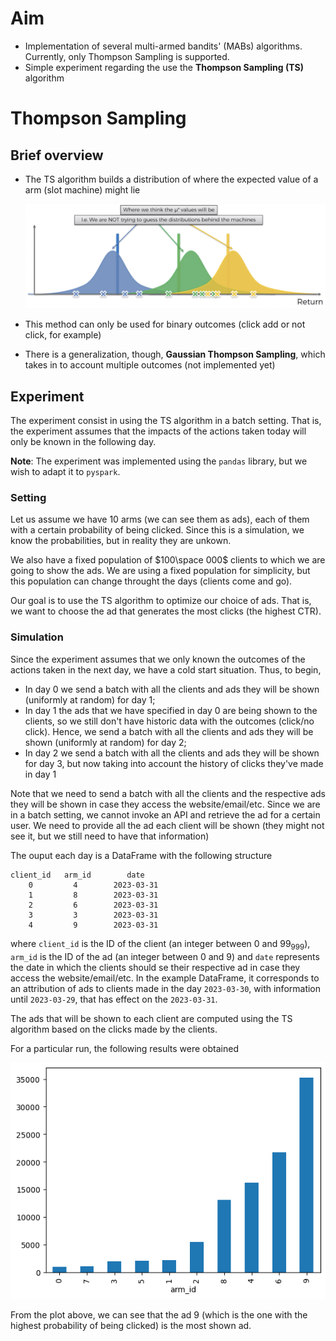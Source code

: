 # Aim

- Implementation of several multi-armed bandits' (MABs) algorithms. Currently, only Thompson Sampling is supported.
- Simple experiment regarding the use the **Thompson Sampling (TS)** algorithm

# Thompson Sampling
## Brief overview

- The TS algorithm builds a distribution of where the expected value of a arm (slot machine) might lie
    
    ![Thompson Sampling](./images/ts.png)
    
- This method can only be used for binary outcomes (click add or not click, for example)
- There is a generalization, though, **Gaussian Thompson Sampling**, which takes in to account multiple outcomes (not implemented yet)

## Experiment

The experiment consist in using the TS algorithm in a batch setting. That is, the experiment assumes that the impacts of the actions taken today will only be known in the following day.

**Note**: The experiment was implemented using the `pandas` library, but we wish to adapt it to `pyspark`.

### Setting

Let us assume we have $10$ arms (we can see them as ads), each of them with a certain probability of being clicked. Since this is a simulation, we know the probabilities, but in reality they are unkown.

We also have a fixed population of $100\space 000$ clients to which we are going to show the ads. We are using a fixed population for simplicity, but this population can change throught the days (clients come and go).

Our goal is to use the TS algorithm to optimize our choice of ads. That is, we want to choose the ad that generates the most clicks (the highest CTR).

### Simulation

Since the experiment assumes that we only known the outcomes of the actions taken in the next day, we have a cold start situation. Thus, to begin,

- In day $0$ we send a batch with all the clients and ads they will be shown (uniformly at random) for day $1$;
- In day $1$ the ads that we have specified in day $0$ are being shown to the clients, so we still don't have historic data with the outcomes (click/no click). Hence, we send a batch with all the clients and ads they will be shown (uniformly at random) for day $2$;
- In day $2$ we send a batch with all the clients and ads they will be shown for day $3$, but now taking into account the history of clicks they've made in day $1$

Note that we need to send a batch with all the clients and the respective ads they will be shown in case they access the website/email/etc. Since we are in a batch setting, we cannot invoke an API and retrieve the ad for a certain user. We need to provide all the ad each client will be shown (they might not see it, but we still need to have that information)

The ouput each day is a DataFrame with the following structure

```
client_id	arm_id	      date
	0	      4	       2023-03-31
	1	      8	       2023-03-31
	2	      6	       2023-03-31
	3	      3	       2023-03-31
	4	      9	       2023-03-31
```

where `client_id` is the ID of the client (an integer between $0$ and $99_999$), `arm_id` is the ID of the ad (an integer between $0$ and $9$) and `date` represents the date in which the clients should se their respective ad in case they access the website/email/etc. In the example DataFrame, it corresponds to an attribution of ads to clients made in the day `2023-03-30`, with information until `2023-03-29`, that has effect on the `2023-03-31`.

The ads that will be shown to each client are computed using the TS algorithm based on the clicks made by the clients.

For a particular run, the following results were obtained

   ![Thompson Sampling Output](./images/ts_output.png)

From the plot above, we can see that the ad 9 (which is the one with the highest probability of being clicked) is the most shown ad.
